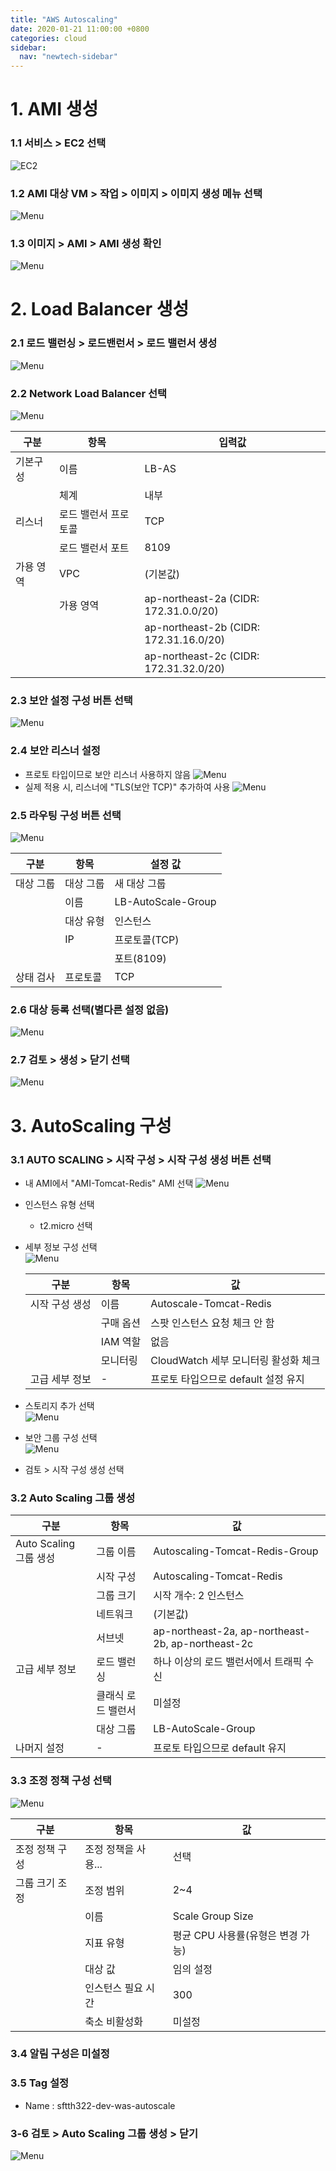 ```yaml
---
title: "AWS Autoscaling"
date: 2020-01-21 11:00:00 +0800
categories: cloud
sidebar:
  nav: "newtech-sidebar"
---
```


# 1. AMI 생성
### 1.1 서비스 > EC2 선택
![EC2](/assets/images/autoscaling001.png)
### 1.2 AMI 대상 VM > 작업 > 이미지 > 이미지 생성 메뉴 선택
![Menu](/assets/images/autoscaling002.png)
### 1.3 이미지 > AMI > AMI 생성 확인
![Menu](/assets/images/autoscaling003.png)


# 2. Load Balancer 생성
### 2.1 로드 밸런싱 > 로드밴런서 > 로드 밸런서 생성
![Menu](/assets/images/autoscaling004.png)
### 2.2 Network Load Balancer 선택
![Menu](/assets/images/autoscaling005.png)

| 구분      | 항목                 | 입력값                                 |
| --------- | -------------------- | -------------------------------------- |
| 기본구성  | 이름                 | LB-AS                     |
|           | 체계                 | 내부                                   |
| 리스너    | 로드 밸런서 프로토콜 | TCP                                    |
|           | 로드 밸런서 포트     | 8109                                   |
| 가용 영역 | VPC                  | (기본값)                               |
|           | 가용 영역            | ap-northeast-2a (CIDR: 172.31.0.0/20)  |
|           |                      | ap-northeast-2b (CIDR: 172.31.16.0/20) |
|           |                      | ap-northeast-2c (CIDR: 172.31.32.0/20) |

### 2.3 보안 설정 구성 버튼 선택
![Menu](/assets/images/autoscaling006.png)
### 2.4 보안 리스너 설정
 - 프로토 타입이므로 보안 리스너 사용하지 않음
 ![Menu](/assets/images/autoscaling007.png)
 - 실제 적용 시, 리스너에 "TLS(보안 TCP)" 추가하여 사용
 ![Menu](/assets/images/autoscaling008.png)
### 2.5 라우팅 구성 버튼 선택
![Menu](/assets/images/autoscaling009.png)

| 구분      | 항목      | 설정 값            |
| --------- | --------- | ------------------ |
| 대상 그룹 | 대상 그룹 | 새 대상 그룹       |
|           | 이름      | LB-AutoScale-Group |
|           | 대상 유형 | 인스턴스           |
|           | IP        | 프로토콜(TCP)      |
|           |           | 포트(8109)         |
| 상태 검사 | 프로토콜  | TCP                |

### 2.6 대상 등록 선택(별다른 설정 없음)
![Menu](/assets/images/autoscaling010.png)
### 2.7 검토 > 생성 > 닫기 선택
![Menu](/assets/images/autoscaling011.png)


# 3. AutoScaling 구성
### 3.1 AUTO SCALING > 시작 구성 > 시작 구성 생성 버튼 선택
- 내 AMI에서 "AMI-Tomcat-Redis" AMI 선택
  ![Menu](/assets/images/autoscaling012.png)

- 인스턴스 유형 선택
  
  - t2.micro 선택
  
- 세부 정보 구성 선택 <br>
![Menu](/assets/images/autoscaling013.png)
  
  | 구분           | 항목      | 값                                   |
  | -------------- | --------- | ------------------------------------ |
  | 시작 구성 생성 | 이름      | Autoscale-Tomcat-Redis               |
  |                | 구매 옵션 | 스팟 인스턴스 요청 체크 안 함        |
  |                | IAM 역할  | 없음                                 |
  |                | 모니터링  | CloudWatch 세부 모니터링 활성화 체크 |
  | 고급 세부 정보 | -         | 프로토 타입으므로 default 설정 유지  |
  
- 스토리지 추가 선택 <br>
![Menu](/assets/images/autoscaling014.png)
- 보안 그룹 구성 선택 <br>
![Menu](/assets/images/autoscaling015.png)
- 검토 > 시작 구성 생성 선택
  
### 3.2 Auto Scaling 그룹 생성
| 구분                   | 항목               | 값                                                |
| ---------------------- | ------------------ | ------------------------------------------------- |
| Auto Scaling 그룹 생성 | 그룹 이름          | Autoscaling-Tomcat-Redis-Group                    |
|                        | 시작 구성          | Autoscaling-Tomcat-Redis                          |
|                        | 그룹 크기          | 시작 개수: 2 인스턴스                             |
|                        | 네트워크           | (기본값)                                          |
|                        | 서브넷             | ap-northeast-2a, ap-northeast-2b, ap-northeast-2c |
| 고급 세부 정보         | 로드 밸런싱        | 하나 이상의 로드 밸런서에서 트래픽 수신           |
|                        | 클래식 로드 밸런서 | 미설정                                            |
|                        | 대상 그룹          | LB-AutoScale-Group                                |
| 나머지 설정            | -                  | 프로토 타입으므로 default 유지                    |
### 3.3 조정 정책 구성 선택 <br>
![Menu](/assets/images/autoscaling016.png)

| 구분           | 항목                | 값                                |
| -------------- | ------------------- | --------------------------------- |
| 조정 정책 구성 | 조정 정책을 사용... | 선택                              |
| 그룹 크기 조정 | 조정 범위           | 2~4                               |
|                | 이름                | Scale Group Size                  |
|                | 지표 유형           | 평균 CPU 사용률(유형은 변경 가능) |
|                | 대상 값             | 임의 설정                         |
|                | 인스턴스 필요 시간  | 300                               |
|                | 축소 비활성화       | 미설정                            |

### 3.4 알림 구성은 미설정

### 3.5 Tag 설정

- Name : sftth322-dev-was-autoscale 

### 3-6 검토 > Auto Scaling 그룹 생성 >  닫기
![Menu](/assets/images/autoscaling017.png)

